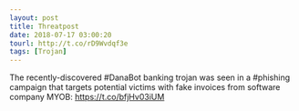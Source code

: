 ```yaml
---
layout: post
title: Threatpost
date: 2018-07-17 03:00:20
tourl: http://t.co/rD9Wvdqf3e
tags: [Trojan]
---
```

The recently-discovered #DanaBot banking trojan was seen in a #phishing campaign that targets potential victims with fake invoices from software company MYOB: https://t.co/bfjHv03iUM